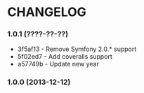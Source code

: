 # CHANGELOG

### 1.0.1 (????-??-??)

 * 3f5af13 - Remove Symfony 2.0.* support
 * 5f02ed7 - Add coveralls support
 * a57749b - Update new year

### 1.0.0 (2013-12-12)
